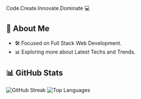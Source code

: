 Code.Create.Innovate.Dominate 💻

## 🚀 About Me
- 🛠️ Focused on Full Stack Web Development.
- 📊 Exploring more about Latest Techs and Trends.

## 📊 GitHub Stats
![GitHub Streak](https://github-readme-stats.vercel.app/api?username=Sajjal-Malik&show_icons=true&theme=dark)
![Top Languages](https://github-readme-stats.vercel.app/api/top-langs/?username=Sajjal-Malik&layout=compact)
